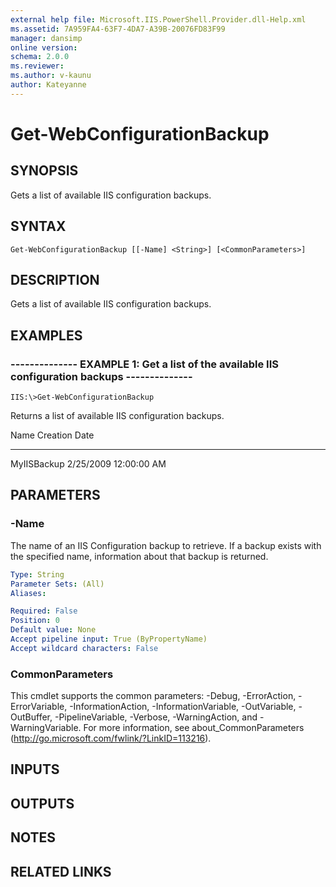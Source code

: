 ```yaml
---
external help file: Microsoft.IIS.PowerShell.Provider.dll-Help.xml
ms.assetid: 7A959FA4-63F7-4DA7-A39B-20076FD83F99
manager: dansimp
online version: 
schema: 2.0.0
ms.reviewer:
ms.author: v-kaunu
author: Kateyanne
---
```


# Get-WebConfigurationBackup

## SYNOPSIS
Gets a list of available IIS configuration backups.

## SYNTAX

```
Get-WebConfigurationBackup [[-Name] <String>] [<CommonParameters>]
```

## DESCRIPTION
Gets a list of available IIS configuration backups.

## EXAMPLES

### -------------- EXAMPLE 1: Get a list of the available IIS configuration backups --------------
```
IIS:\>Get-WebConfigurationBackup
```

Returns a list of available IIS configuration backups.

Name Creation Date

---- -------------

MyIISBackup 2/25/2009 12:00:00 AM

## PARAMETERS

### -Name
The name of an IIS Configuration backup to retrieve.
If a backup exists with the specified name, information about that backup is returned.

```yaml
Type: String
Parameter Sets: (All)
Aliases: 

Required: False
Position: 0
Default value: None
Accept pipeline input: True (ByPropertyName)
Accept wildcard characters: False
```

### CommonParameters
This cmdlet supports the common parameters: -Debug, -ErrorAction, -ErrorVariable, -InformationAction, -InformationVariable, -OutVariable, -OutBuffer, -PipelineVariable, -Verbose, -WarningAction, and -WarningVariable. For more information, see about_CommonParameters (http://go.microsoft.com/fwlink/?LinkID=113216).

## INPUTS

## OUTPUTS

## NOTES

## RELATED LINKS

